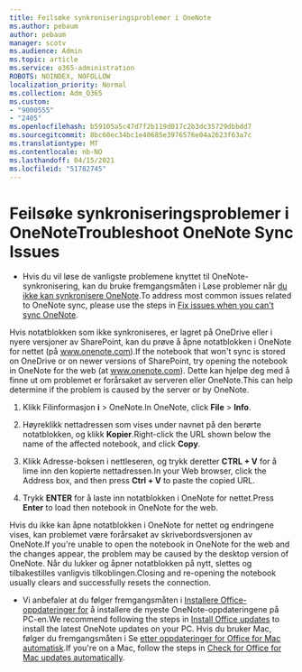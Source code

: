 ```yaml
---
title: Feilsøke synkroniseringsproblemer i OneNote
ms.author: pebaum
author: pebaum
manager: scotv
ms.audience: Admin
ms.topic: article
ms.service: o365-administration
ROBOTS: NOINDEX, NOFOLLOW
localization_priority: Normal
ms.collection: Adm_O365
ms.custom:
- "9000555"
- "2405"
ms.openlocfilehash: b59105a5c47d7f2b119d017c2b3dc35729dbbdd7
ms.sourcegitcommit: 8bc60ec34bc1e40685e3976576e04a2623f63a7c
ms.translationtype: MT
ms.contentlocale: nb-NO
ms.lasthandoff: 04/15/2021
ms.locfileid: "51782745"
---
```

# <a name="troubleshoot-onenote-sync-issues"></a><span data-ttu-id="21709-102">Feilsøke synkroniseringsproblemer i OneNote</span><span class="sxs-lookup"><span data-stu-id="21709-102">Troubleshoot OneNote Sync Issues</span></span>

* <span data-ttu-id="21709-103">Hvis du vil løse de vanligste problemene knyttet til OneNote-synkronisering, kan du bruke fremgangsmåten i Løse problemer når [du ikke kan synkronisere OneNote](https://support.office.com/article/Fix-issues-when-you-can-t-sync-OneNote-299495ef-66d1-448f-90c1-b785a6968d45).</span><span class="sxs-lookup"><span data-stu-id="21709-103">To address most common issues related to OneNote sync, please use the steps in [Fix issues when you can't sync OneNote](https://support.office.com/article/Fix-issues-when-you-can-t-sync-OneNote-299495ef-66d1-448f-90c1-b785a6968d45).</span></span>

<span data-ttu-id="21709-104">Hvis notatblokken som ikke synkroniseres, er lagret på OneDrive eller i nyere versjoner av SharePoint, kan du prøve å åpne notatblokken i OneNote for nettet (på www.onenote.com).</span><span class="sxs-lookup"><span data-stu-id="21709-104">If the notebook that won't sync is stored on OneDrive or on newer versions of SharePoint, try opening the notebook in OneNote for the web (at www.onenote.com).</span></span> <span data-ttu-id="21709-105">Dette kan hjelpe deg med å finne ut om problemet er forårsaket av serveren eller OneNote.</span><span class="sxs-lookup"><span data-stu-id="21709-105">This can help determine if the problem is caused by the server or by OneNote.</span></span>

1. <span data-ttu-id="21709-106">Klikk Filinformasjon **i**  >  OneNote.</span><span class="sxs-lookup"><span data-stu-id="21709-106">In OneNote, click **File** > **Info**.</span></span>

2. <span data-ttu-id="21709-107">Høyreklikk nettadressen som vises under navnet på den berørte notatblokken, og klikk **Kopier**.</span><span class="sxs-lookup"><span data-stu-id="21709-107">Right-click the URL shown below the name of the affected notebook, and click **Copy**.</span></span>

3. <span data-ttu-id="21709-108">Klikk Adresse-boksen i nettleseren, og trykk deretter **CTRL + V** for å lime inn den kopierte nettadressen.</span><span class="sxs-lookup"><span data-stu-id="21709-108">In your Web browser, click the Address box, and then press **Ctrl + V** to paste the copied URL.</span></span>

4. <span data-ttu-id="21709-109">Trykk **ENTER** for å laste inn notatblokken i OneNote for nettet.</span><span class="sxs-lookup"><span data-stu-id="21709-109">Press **Enter** to load then notebook in OneNote for the web.</span></span>

<span data-ttu-id="21709-110">Hvis du ikke kan åpne notatblokken i OneNote for nettet og endringene vises, kan problemet være forårsaket av skrivebordsversjonen av OneNote.</span><span class="sxs-lookup"><span data-stu-id="21709-110">If you're unable to open the notebook in OneNote for the web and the changes appear, the problem may be caused by the desktop version of OneNote.</span></span> <span data-ttu-id="21709-111">Når du lukker og åpner notatblokken på nytt, slettes og tilbakestilles vanligvis tilkoblingen.</span><span class="sxs-lookup"><span data-stu-id="21709-111">Closing and re-opening the notebook usually clears and successfully resets the connection.</span></span>

* <span data-ttu-id="21709-112">Vi anbefaler at du følger fremgangsmåten i [Installere Office-oppdateringer for](https://support.office.com/article/Install-Office-updates-2ab296f3-7f03-43a2-8e50-46de917611c5) å installere de nyeste OneNote-oppdateringene på PC-en.</span><span class="sxs-lookup"><span data-stu-id="21709-112">We recommend following the steps in [Install Office updates](https://support.office.com/article/Install-Office-updates-2ab296f3-7f03-43a2-8e50-46de917611c5) to install the latest OneNote updates on your PC.</span></span> <span data-ttu-id="21709-113">Hvis du bruker Mac, følger du fremgangsmåten i Se [etter oppdateringer for Office for Mac automatisk](https://support.office.com/article/update-office-for-mac-automatically-bfd1e497-c24d-4754-92ab-910a4074d7c1).</span><span class="sxs-lookup"><span data-stu-id="21709-113">If you're on a Mac, follow the steps in [Check for Office for Mac updates automatically](https://support.office.com/article/update-office-for-mac-automatically-bfd1e497-c24d-4754-92ab-910a4074d7c1).</span></span>